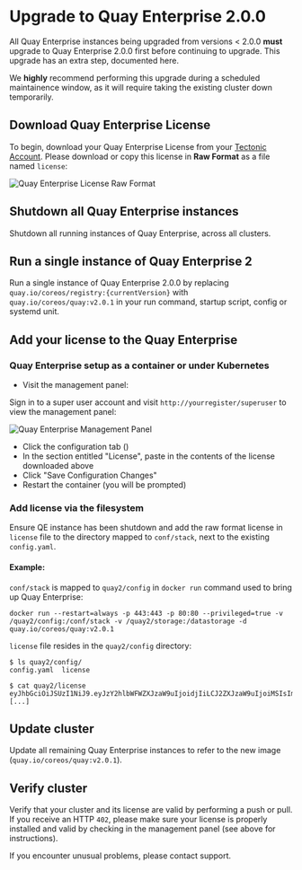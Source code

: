 # Upgrade to Quay Enterprise 2.0.0

All Quay Enterprise instances being upgraded from versions < 2.0.0 **must** upgrade to Quay Enterprise 2.0.0 first before continuing to upgrade. This upgrade has an extra step, documented here.

We **highly** recommend performing this upgrade during a scheduled maintainence window, as it will require taking the existing cluster down temporarily.

## Download Quay Enterprise License

To begin, download your Quay Enterprise License from your [Tectonic Account](https://account.tectonic.com). Please download or copy this license in **Raw Format** as a file named `license`:

<img src="img/raw-format.png" class="img-center" alt="Quay Enterprise License Raw Format"/>

## Shutdown all Quay Enterprise instances

Shutdown all running instances of Quay Enterprise, across all clusters.

## Run a single instance of Quay Enterprise 2

Run a single instance of Quay Enterprise 2.0.0 by replacing `quay.io/coreos/registry:{currentVersion}` with `quay.io/coreos/quay:v2.0.1` in your run command, startup script, config or systemd unit.

## Add your license to the Quay Enterprise

### Quay Enterprise setup as a container or under Kubernetes

- Visit the management panel:

Sign in to a super user account and visit `http://yourregister/superuser` to view the management panel:

<img src="img/superuser.png" class="img-center" alt="Quay Enterprise Management Panel"/>

- Click the configuration tab (<span class="fa fa-gear"></span>)
- In the section entitled "License", paste in the contents of the license downloaded above
- Click "Save Configuration Changes"
- Restart the container (you will be prompted)

### Add license via the filesystem

Ensure QE instance has been shutdown and add the raw format license in `license` file to the directory mapped to `conf/stack`, next to the existing `config.yaml`.

#### Example:

`conf/stack` is mapped to `quay2/config` in `docker run` command used to bring up Quay Enterprise:

```
docker run --restart=always -p 443:443 -p 80:80 --privileged=true -v /quay2/config:/conf/stack -v /quay2/storage:/datastorage -d quay.io/coreos/quay:v2.0.1
```

`license` file resides in the `quay2/config` directory:

```
$ ls quay2/config/
config.yaml  license

$ cat quay2/license
eyJhbGciOiJSUzI1NiJ9.eyJzY2hlbWFWZXJzaW9uIjoidjIiLCJ2ZXJzaW9uIjoiMSIsImNyZWF0aW9uRGF0ZSI6IjIwMTYtMTAtMjZUMTc6MjM6MjJaIiwiZXhwaXJ
[...]
```

## Update cluster

Update all remaining Quay Enterprise instances to refer to the new image (`quay.io/coreos/quay:v2.0.1`).

## Verify cluster

Verify that your cluster and its license are valid by performing a push or pull. If you receive an HTTP `402`, please make sure your license is properly installed and valid by checking in the management panel (see above for instructions).

If you encounter unusual problems, please contact support.

